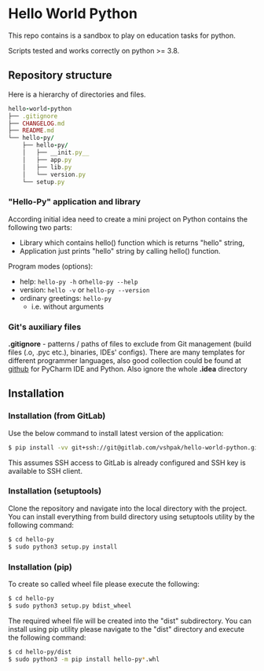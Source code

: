 # Hello World Python

This repo contains is a sandbox to play on education tasks for python.

Scripts tested and works correctly on python >= 3.8.


## Repository structure

Here is a hierarchy of directories and files.

```ruby
hello-world-python
├── .gitignore
├── CHANGELOG.md
├── README.md
└── hello-py/
    ├── hello-py/
    │   ├── __init.py__
    │   ├── app.py
    │   ├── lib.py
    │   └── version.py
    └── setup.py
```

### "Hello-Py" application and library

According initial idea need to create a mini project on Python contains the following two parts:
* Library which contains hello() function which is returns "hello" string,
* Application just prints "hello" string by calling hello() function.

Program modes (options):
* help: `hello-py -h` or`hello-py --help`
* version: `hello -v` or `hello-py --version`
* ordinary greetings: `hello-py`
    * i.e. without arguments

### Git's auxiliary files

**.gitignore** - patterns / paths of files to exclude from Git management 
(build files (.o, .pyc etc.), binaries, IDEs' configs). There are many templates 
for different programmer languages, also good collection could be found at 
[github](https://github.com/github/gitignore/blob/master/Global/JetBrains.gitignore) 
for PyCharm IDE and Python.
Also ignore the whole **.idea** directory


## Installation

### Installation (from GitLab)
Use the below command to install latest version of the application:
```sh
$ pip install -vv git+ssh://git@gitlab.com/vshpak/hello-world-python.git#subdirectory=production/hello-py
```
This assumes SSH access to GitLab is already configured and SSH key is available to SSH client.


### Installation (setuptools)
Clone the repository and navigate into the local directory with the project.
You can install everything from build directory using setuptools utility by the following command:
```sh
$ cd hello-py
$ sudo python3 setup.py install
```

### Installation (pip)
To create so called wheel file please execute the following:
```sh
$ cd hello-py
$ sudo python3 setup.py bdist_wheel
```
The required wheel file will be created into the "dist" subdirectory.
You can install using pip utility please navigate to the "dist" directory and execute the following command:
```sh
$ cd hello-py/dist
$ sudo python3 -m pip install hello-py*.whl
